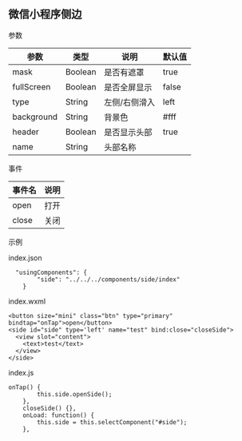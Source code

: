 ## 微信小程序侧边

参数

| 参数 | 类型 | 说明 | 默认值 |
| -- | -- | -- | -- |
|mask | Boolean | 是否有遮罩 | true |
|fullScreen | Boolean | 是否全屏显示 | false |
|type | String | 左侧/右侧滑入 | left |
|background | String | 背景色 | #fff |
|header | Boolean | 是否显示头部 | true |
|name | String | 头部名称 |  |

事件

| 事件名 | 说明 | 
| -- | -- |
|open | 打开 | 
|close | 关闭 | 

示例

index.json

```
  "usingComponents": {
        "side": "../../../components/side/index"
    }
```

index.wxml
```
<button size="mini" class="btn" type="primary" bindtap="onTap">open</button>
<side id="side" type='left' name="test" bind:close="closeSide">
  <view slot="content">
    <text>test</text>
  </view>
</side>
```

index.js
```
onTap() {
        this.side.openSide();
    },
    closeSide() {},
    onLoad: function() {
        this.side = this.selectComponent("#side");
    },
```